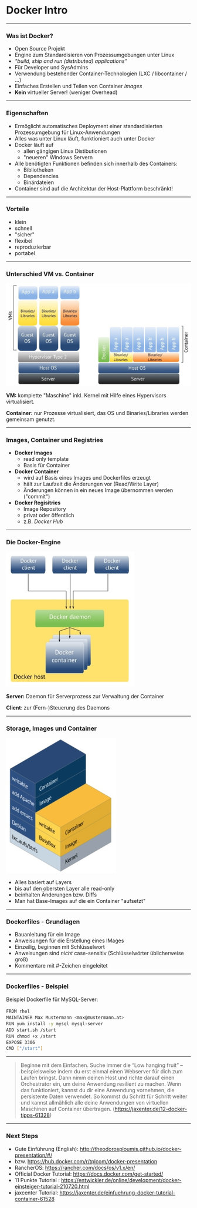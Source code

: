 # Docker Intro

---

### Was ist Docker?

- Open Source Projekt
- Engine zum Standardisieren von Prozessumgebungen unter Linux
- *"build, ship and run (distributed) applications"*
- Für Developer und SysAdmins
- Verwendung bestehender Container-Technologien (LXC / libcontainer / ...)
- Einfaches Erstellen und Teilen von Container *Images*
- **Kein** virtueller Server! (weniger Overhead)

---

### Eigenschaften

- Ermöglicht automatisches Deployment einer standardisierten Prozessumgebung für Linux-Anwendungen
- Alles was unter Linux läuft, funktioniert auch unter Docker
- Docker läuft auf
  - allen gängigen Linux Distibutionen
  - "neueren" Windows Servern
- Alle benötigten Funktionen befinden sich innerhalb des Containers:
  - Bibliotheken
  - Dependencies
  - Binärdateien
- Container sind auf die Architektur der Host-Plattform beschränkt!

---

### Vorteile

- klein
- schnell
- "sicher"
- flexibel
- reproduzierbar
- portabel

---

### Unterschied VM vs. Container

![](./img/VMvsContainer.jpg)

**VM:** komplette "Maschine" inkl. Kernel mit Hilfe eines Hypervisors virtualisiert.

**Container:** nur Prozesse virtualisiert, das OS und Binaries/Libraries werden gemeinsam genutzt.

---

### Images, Container und Registries

- **Docker Images**
  - read only template
  - Basis für Container
- **Docker Container**
  - wird auf Basis eines Images und Dockerfiles erzeugt
  - hält zur Laufzeit die Änderungen vor (Read/Write Layer)
  - Änderungen können in ein neues Image übernommen werden ("commit")
- **Docker Regisitries**
  - Image Repository
  - privat oder öffentlich
  - z.B. *Docker Hub*

---

### Die Docker-Engine

  ![](.\img\DockerEngine_sml.jpg)

**Server:** Daemon für Serverprozess zur Verwaltung der Container

**Client**: zur (Fern-)Steuerung des Daemons

---

### Storage, Images und Container

![](.\img\DockerLayers_sml.jpg)

- Alles basiert auf Layers
- bis auf den obersten Layer alle read-only
- beinhalten Änderungen bzw. Diffs
- Man hat Base-Images auf die ein Container "aufsetzt"

---

### Dockerfiles - Grundlagen

- Bauanleitung für ein Image
- Anweisungen für die Erstellung eines IMages
- Einzeilig, beginnen mit Schlüsselwort
- Anweisungen sind *nicht* case-sensitiv (Schlüsselwörter üblicherweise groß)
- Kommentare mit #-Zeichen eingeleitet

---

### Dockerfiles  - Beispiel

Beispiel Dockerﬁle für MySQL-Server:

```bash
FROM rhel
MAINTAINER Max Mustermann <max@mustermann.at>
RUN yum install -y mysql mysql-server
ADD start.sh /start
RUN chmod +x /start
EXPOSE 3306
CMD ["/start"]
```

---

> Beginne mit dem Einfachen. Suche immer die “Low hanging fruit” – beispielsweise indem du erst einmal einen Webserver für dich zum Laufen bringst. Dann nimm deinen Host und richte darauf einen Orchestrator ein, um deine Anwendung resilient zu machen. Wenn das funktioniert, kannst du dir eine Anwendung vornehmen, die persistente Daten verwendet. So kommst du Schritt für Schritt weiter und kannst allmählich alle deine Anwendungen von virtuellen Maschinen auf Container übertragen.
> (<https://jaxenter.de/12-docker-tipps-61328>)

---

### Next Steps

- Gute Einführung (English): <http://theodorosploumis.github.io/docker-presentation/#/>
- bzw. <https://hub.docker.com/r/tplcom/docker-presentation>
- RancherOS: <https://rancher.com/docs/os/v1.x/en/>
- Official Docker Tutorial: <https://docs.docker.com/get-started/>
- 11 Punkte Tutorial : <https://entwickler.de/online/development/docker-einsteiger-tutorial-210720.html>
- jaxcenter Tutorial: <https://jaxenter.de/einfuehrung-docker-tutorial-container-61528>
